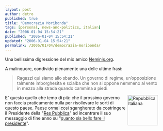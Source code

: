 ```yaml
---
layout: post
author: detro
published: true
title: "Democrazia Moribonda"
tags: [personal, news-and-politics, italian]
date: "2006-01-04 15:54:21"
published: "2006-01-04 15:54:21"
updated: "2006-01-04 15:54:21"
permalink: /2006/01/04/democrazia-moribonda/
---
```


Una bellissima digressione del mio amico <a href="http://www.neminis.org/wordpress/la-democrazia-malata.xhtml">Neminis.org</a>.

A malinquore, condivido pienamente una delle ultime frasi:
<blockquote>Ragazzi qui siamo allo sbando. Un governo di regime, un’opposizione talmente imborghesita e scialba che non si oppone nemmeno al vento in mezzo alla strada quando cammina a piedi.</blockquote>

<img src="http://upload.wikimedia.org/wikipedia/it/thumb/e/e2/Italia-Stemma.png/250px-Italia-Stemma.png" alt="Repubblica Italiana" align="right" width="100" />
E' questo quello che temo di più: che il prossimo governo non faccia praticamente nulla per risollevare le sorti di questo paese. Paese ormai così sgangherato da costringere il Presidente della "<a href="http://it.wikipedia.org/wiki/Repubblica_italiana" title="Repubblica on Wikipedia" target="_new">Res Pubblica</a>" ad incentrare il suo messaggio di fine anno su "<a href="http://www.detronizator.org/2006/01/02/il-discorso-di-ciampi-pura-aria-pura/">quanto sia bello fare il presidente</a>".

